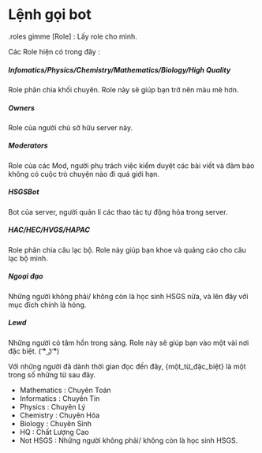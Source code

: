 # Lệnh gọi bot
.roles gimme [Role] : Lấy role cho mình.

Các Role hiện có trong đây :

##### Infomatics/Physics/Chemistry/Mathematics/Biology/High Quality
Role phân chia khối chuyên. Role này sẽ giúp bạn trở nên màu mè hơn.

##### Owners
Role của người chủ sở hữu server này.

##### Moderators
Role của các Mod, người phụ trách việc kiểm duyệt các bài viết và đảm bảo không có cuộc trò chuyện nào đi quá giới hạn.

##### HSGSBot
Bot của server, người quản lí các thao tác tự động hóa trong server.

##### HAC/HEC/HVGS/HAPAC
Role phân chia câu lạc bộ. Role này giúp bạn khoe và quảng cáo cho câu lạc bộ mình.

##### Ngoại đạo
Những người không phải/ không còn là học sinh HSGS nữa, và lên đây với mục đích chính là hóng.

##### Lewd
Những người có tâm hồn trong sáng. Role này sẽ giúp bạn vào một vài nơi đặc biệt. ( ͡° ͜ʖ ͡°)

Với những người đã dành thời gian đọc đến đây, {một_từ_đặc_biệt} là một trong số những từ sau đây.
+ Mathematics : Chuyên Toán
+ Informatics : Chuyên Tin
+ Physics : Chuyên Lý
+ Chemistry : Chuyên Hóa
+ Biology : Chuyên Sinh
+ HQ : Chất Lượng Cao
+ Not HSGS : Những người không phải/ không còn là học sinh HSGS.
